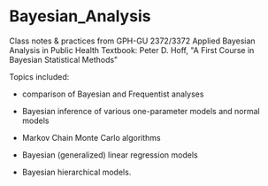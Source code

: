 # Bayesian_Analysis
Class notes &amp; practices from GPH-GU 2372/3372 Applied Bayesian 
Analysis in Public Health
Textbook: Peter D. Hoff, "A First Course in Bayesian Statistical Methods"

Topics included:

- comparison of Bayesian and Frequentist analyses

- Bayesian inference of various one-parameter models and normal models

- Markov Chain Monte Carlo algorithms

- Bayesian (generalized) linear regression models

- Bayesian hierarchical models.